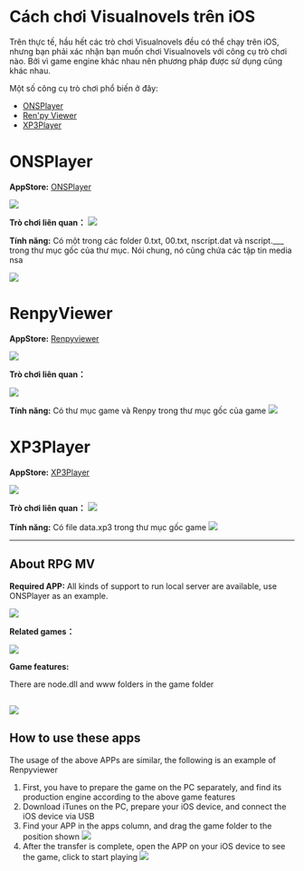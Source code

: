 # Cách chơi Visualnovels trên iOS

Trên thực tế, hầu hết các trò chơi Visualnovels đều có thể chạy trên iOS, nhưng bạn phải xác nhận bạn muốn chơi Visualnovels với công cụ trò chơi nào. Bởi vì game engine khác nhau nên phương pháp được sử dụng cũng khác nhau.

Một số công cụ trò chơi phổ biến ở đây:

* [ONSPlayer](#onsplayer)
* [Ren'py Viewer](#renpyviewer)
* [XP3Player](#xp3player)

ONSPlayer
============
**AppStore:** [ONSPlayer](https://apps.apple.com/cn/app/id1388250129)

![](https://tva1.sinaimg.cn/large/008i3skNly1gze7xgiov5j30hk0bk74p.jpg)

**Trò chơi liên quan：**
![](https://tva1.sinaimg.cn/large/008i3skNly1gze7x0o1i3j30ya0u0q9e.jpg)

**Tính năng:** 
Có một trong các folder 0.txt, 00.txt, nscript.dat và nscript.___ trong thư mục gốc của thư mục. Nói chung, nó cũng chứa các tập tin media nsa

![](https://tva1.sinaimg.cn/large/008i3skNly1gze7aj1up6j316a0cugmr.jpg)

RenpyViewer
============

**AppStore:** [Renpyviewer](https://apps.apple.com/cn/app/renpyviewer/id1547796767)

![](https://tva1.sinaimg.cn/large/008i3skNly1gze4uv6doxj31hc0u0gnu.jpg)

**Trò chơi liên quan：**

![](https://tva1.sinaimg.cn/large/008i3skNly1gze4uhsgk0j315x0u07a2.jpg)

**Tính năng:** 
Có thư mục game và Renpy trong thư mục gốc của game
![](https://tva1.sinaimg.cn/large/008i3skNly1gze7xvddyvj31bs0fo75r.jpg)

XP3Player
============
**AppStore:** [XP3Player](https://apps.apple.com/vn/app/xp3player/id1064060287?l=vi)

![](https://tva1.sinaimg.cn/large/008i3skNly1gze7yer6djj30xy0je75m.jpg)

**Trò chơi liên quan：**
![](https://tva1.sinaimg.cn/large/008i3skNly1gze4tvknjtj314q0u0qao.jpg)

**Tính năng:** 
Có file data.xp3 trong thư mục gốc game
![](https://tva1.sinaimg.cn/large/008i3skNly1gze7z2x5owj30vi0begm4.jpg)

-----

## About RPG MV
**Required APP:** All kinds of support to run local server are available, use ONSPlayer as an example.

![](https://tva1.sinaimg.cn/large/008i3skNly1gze7zl6bttj30hk0bk74p.jpg)

**Related games：**

![](https://tva1.sinaimg.cn/large/008i3skNly1gze8057bpbj31kt0u0wog.jpg)

**Game features:** 

There are node.dll and www folders in the game folder

![](https://tva1.sinaimg.cn/large/008i3skNly1gze7pvqocxj316s0komz1.jpg)
-----

## How to use these apps
The usage of the above APPs are similar, the following is an example of Renpyviewer

1. First, you have to prepare the game on the PC separately, and find its production engine according to the above game features
2. Download iTunes on the PC, prepare your iOS device, and connect the iOS device via USB
3. Find your APP in the apps column, and drag the game folder to the position shown
![](https://tva1.sinaimg.cn/large/008i3skNly1gze7n2n0zbj30dw07t0sz.jpg)
4. After the transfer is complete, open the APP on your iOS device to see the game, click to start playing
![](https://tva1.sinaimg.cn/large/008i3skNly1gze7m1vwmsj31eu0satay.jpg)




